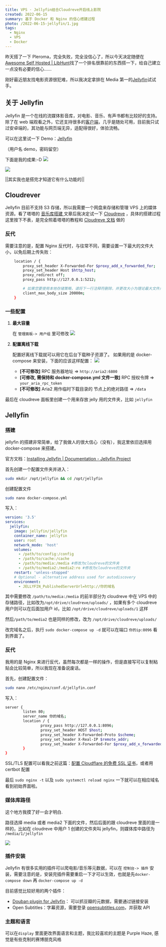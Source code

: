 ```yaml
---
title: VPS · Jellyfin结合Cloudreve开启线上影院
created: 2022-06-15
summary: 基于 Docker 和 Nginx 的信心搭建过程
photo: /2022-06-15-jellyfin/1.jpg
tags:
  - Nginx
  - VPS
  - Docker
---
```


昨天搭了一下 Pleroma，完全失败，完全没信心了，所以今天决定随便在[Awesome Self Hosted | LibHunt](https://selfhosted.libhunt.com/)找了一个排名很靠前的东西搭一下，给自己建立一点没有必要的信心……

刚好最近朋友找电影资源很犯难，所以我决定拿排在 Media 第一的[Jellyfin](https://jellyfin.org/)试试手。

## 关于 Jellyfin

Jellyfin 是一个在线的流媒体影音库，对电影、音乐、有声书都有比较好的支持。除了在 web 端观看之外，它还支持很多的[客户端](https://jellyfin.org/clients/)，几乎是随处可用，目前我只试过安卓端的，其功能与网页端无异，适配得很好，体验流畅。

可以在这里试一下 Demo：[Jellyfin](https://demo.jellyfin.org/stable/web/index.html)

（用户名 demo，密码留空）

下面是我的成果:-D
![](https://usc1.contabostorage.com/cc0b816231a841b1b0232d5ef0c6deb1:image/2022/06/f83e0e4eca39ffd0304f847c6ad7b7e2.png)

![](https://usc1.contabostorage.com/cc0b816231a841b1b0232d5ef0c6deb1:image/2022/06/820aa9841a44a52a29436549463e3355.png)

||其实我也是搭完才知道它有什么功能的||

## Cloudrever

Jellyfin 目前不支持 S3 存储，所以我需要一个网盘来存储和管理 VPS 上的媒体资源。看了塔塔的 [音乐库搭建 ](https://mantyke.icu/2022/cloudreve-navidrome/) 文章后我决定试一下 [Cloudreve](https://cloudreve.org/) ，具体的搭建过程这里按下不表，是完全照着塔塔的教程和 [Cloudreve 文档](https://docs.cloudreve.org/getting-started/install) 做的

### 反代

需要注意的是，配置 Nginx 反代时，与往常不同，需要设置一下最大的文件大小，以免后期上传失败：

```bash title="/etc/nginx/conf.d/jellyfin.conf" {7}
	location / {
	    proxy_set_header X-Forwarded-For $proxy_add_x_forwarded_for;
	    proxy_set_header Host $http_host;
	    proxy_redirect off;
	    proxy_pass http://127.0.0.1:5212;

	    # 如果您要使用本地存储策略，请将下一行注释符删除，并更改大小为理论最大文件尺寸
	    client_max_body_size 20000m;
	}
```

### 一些配置

1. **最大容量**

   在 `管理面板-> 用户组` 里可修改
   ![](https://usc1.contabostorage.com/cc0b816231a841b1b0232d5ef0c6deb1:image/2022/06/7aa6d1e4d5d539d725929075b4cf2c5a.png)

2. **配置离线下载**

   配置好离线下载就可以用它在后台下载种子资源了。
   如果用的是 docker-compose 来安装，下面的应该这样配置：
   ![](https://usc1.contabostorage.com/cc0b816231a841b1b0232d5ef0c6deb1:image/2022/06/4a316f6d84f90c58af4d7da1c2480447.png)

   - **[不可修改]** RPC 服务器地址 => `http://aria2:6800`
   - **[可修改, 需保持和 docker-compose.yml 文件一致]** RPC 授权令牌 => `your_aria_rpc_token`
   - **[不可修改]** Aria2 用作临时下载目录的 节点上的绝对路径 => `/data`

最后在 cloudreve 面板里创建一个用来存放 jelly 用的文件夹，比如 `jellyfin`

## Jellyfin

### 搭建

jellyfin 的搭建非常简单，给了我做人的很大信心（没有），我这里依旧选择用 docker-compose 来搭建。

官方文档：[Installing Jellyfin | Documentation - Jellyfin Project](https://jellyfin.org/docs/general/administration/installing.html#docker)

首先创建一个配置文件夹并进入：

```bash
sudo mkdir /opt/jellyfin && cd /opt/jellyfin
```

创建配置文件

```bash
sudo nano docker-compose.yml
```

写入：

```yaml title="docker-compose.yml" {10-11}
version: '3.5'
services:
  jellyfin:
    image: jellyfin/jellyfin
    container_name: jellyfin
    user: root
    network_mode: 'host'
    volumes:
      - /path/to/config:/config
      - /path/to/cache:/cache
      - /path/to/media:/media #修改为cloudreve的文件夹
      - /path/to/media2:/media2:ro #修改为cloudreve的文件夹
    restart: 'unless-stopped'
    # Optional - alternative address used for autodiscovery
    environment:
      - JELLYFIN_PublishedServerUrl=http://你的域名
```

其中需要修改 `/path/to/media:/media` 的前半部分为 cloudreve 中在 VPS 中的存储路径，比如改为`/opt/drive/cloudreve/uploads/` ，如果有多个 cloudreve 用户则可以在后面加用户 id，比如 `/opt/drive/cloudreve/uploads/1` 这样

然后`/path/to/media2` 也是同样的修改，改为 `/opt/drive/cloudreve/uploads/`

改完域名之后，执行 `sudo docker-compose up -d` 就可以在端口 `你的ip:8096` 看到界面了。

### 反代

我用的是 Nginx 来进行反代，虽然每次都是一样的操作，但是直接写可以复制粘贴会比较简单，所以我现在准备说废话。

首先，创建配置文件：

```bash
sudo nano /etc/nginx/conf.d/jellyfin.conf
```

写入：

```bash title="/etc/nginx/conf.d/jellyfin.conf" {2,4}
server {
        listen 80;
        server_name 你的域名;
        location / {
                proxy_pass http://127.0.0.1:8096;
                proxy_set_header HOST $host;
                proxy_set_header X-Forwarded-Proto $scheme;
                proxy_set_header X-Real-IP $remote_addr;
                proxy_set_header X-Forwarded-For $proxy_add_x_forwarded_for;
        }
}
```

SSL/TLS 配置可以看我之前这篇：[配置 Cloudflare 的免费 SSL 证书](2022-06-12-cloudflare)，或者用 certbot 配置

最后 `sudo nginx -t` 以及 `sudo systemctl reload nginx` 一下就可以在相应域名看到初始界面啦。

### 媒体库路径

这个地方我摸了好一会才明白.

路径选择 media 或者 media2 下面的文件，然后后面的跟 cloudreve 里面的是一样的，比如在 cloudreve 中用户 1 创建的文件夹叫 jellyfin，则媒体库中路径为 `/media/1/jellyfin`

![](https://usc1.contabostorage.com/cc0b816231a841b1b0232d5ef0c6deb1:image/2022/06/6fc496318737b099af362731dc5958c6.png)

### 插件安装

Jellyfin 有很多实用的插件可以爬电影/音乐等元数据，可以在 `控制台-> 插件` 安装，需要注意的是，安装完插件需要重启一下才可以生效，也就是先`docker-compose down` 再 `docker-compose up -d`

目前感觉比较好用的两个插件：

- [Douban plugin for Jellyfin](https://github.com/Libitum/jellyfin-plugin-douban)： 可以抓豆瓣的元数据，需要通过链接安装
- Open Subtitles：字幕资源，需要登录 [opensubtitles.com](https://www.opensubtitles.com/zh-CN)，并获取 API

### 主题和语言

可以在`display` 里面更改界面语言和主题，我比较喜欢的主题是 Purple Haze, 感觉是有些克制的赛博朋克风格
